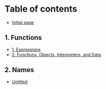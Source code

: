 # Table of contents

* [Initial page](README.md)

## 1. Functions

* [1. Expressions](1.-functions/untitled.md)
* [2. Functions, Objects, Interpreters, and Data](1.-functions/2.-functions-objects-interpreters-and-data.md)

## 2. Names

* [Untitled](2.-names/untitled.md)

